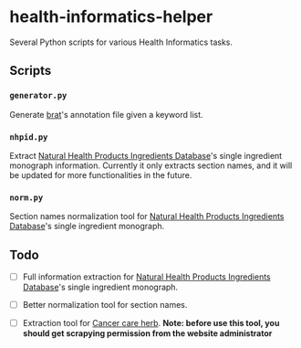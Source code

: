 # health-informatics-helper
Several Python scripts for various Health Informatics tasks.
## Scripts
### ```generator.py```
Generate [brat](http://brat.nlplab.org/)'s annotation file given a keyword list.

### ```nhpid.py```
Extract [Natural Health Products Ingredients Database](http://webprod.hc-sc.gc.ca/nhpid-bdipsn/monosReq.do?lang=eng&monotype=single)'s single ingredient monograph information. Currently it only extracts section names, and it will be updated for more functionalities in the future.

### ```norm.py```
Section names normalization tool for [Natural Health Products Ingredients Database](http://webprod.hc-sc.gc.ca/nhpid-bdipsn/monosReq.do?lang=eng&monotype=single)'s single ingredient monograph.
## Todo
* [ ] Full information extraction for [Natural Health Products Ingredients Database](http://webprod.hc-sc.gc.ca/nhpid-bdipsn/monosReq.do?lang=eng&monotype=single)'s single ingredient monograph.
* [ ] Better normalization tool for section names.
* [ ] Extraction tool for [Cancer care herb](https://www.mskcc.org/cancer-care/diagnosis-treatment/symptom-management/integrative-medicine/herbs/search). **Note: before use this tool, you should get scrapying permission from the website administrator**


